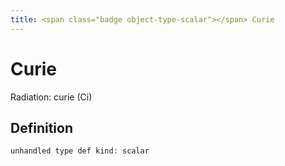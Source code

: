 ```yaml
---
title: <span class="badge object-type-scalar"></span> Curie
---
```

# <span class="badge object-type-scalar"></span> Curie

Radiation: curie (Ci)

## Definition

```php
unhandled type def kind: scalar
```
